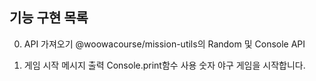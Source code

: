 ## 기능 구현 목록

0. API 가져오기
@woowacourse/mission-utils의 Random 및 Console API

1. 게임 시작 메시지 출력
Console.print함수 사용
숫자 야구 게임을 시작합니다.